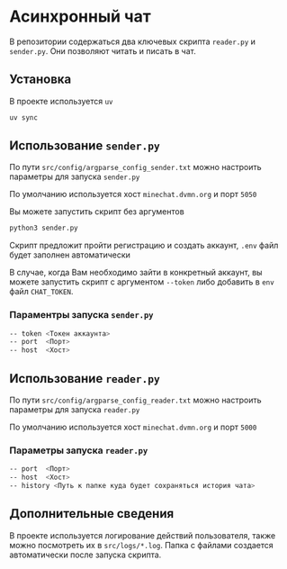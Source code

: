 # Асинхронный чат

В репозитории содержаться два ключевых скрипта `reader.py` и `sender.py`. Они позволяют читать и писать в чат.

## Установка

В проекте используется `uv`

```bash
uv sync
```

## Использование `sender.py`

По пути `src/config/argparse_config_sender.txt` можно настроить параметры для запуска `sender.py`

По умолчанию используется хост `minechat.dvmn.org` и порт `5050`

Вы можете запустить скрипт без аргументов

```bash
python3 sender.py
```

Скрипт предложит пройти регистрацию и создать аккаунт, `.env` файл будет заполнен автоматически

В случае, когда Вам необходимо зайти в конкретный аккаунт, вы можете запустить скрипт с аргументом `--token` либо добавить в `env`
файл `CHAT_TOKEN`.

### Параментры запуска `sender.py`

```bash
-- token <Токен аккаунта>
-- port  <Порт>
-- host  <Хост>
```

## Использование `reader.py`

По пути `src/config/argparse_config_reader.txt` можно настроить параметры для запуска `reader.py`

По умолчанию используется хост `minechat.dvmn.org` и порт `5000`

### Параметры запуска `reader.py`

```bash
-- port  <Порт>
-- host  <Хост>
-- history <Путь к папке куда будет сохраняться история чата>
```


## Дополнительные сведения

В проекте используется логирование действий пользователя, также можно посмотреть их в `src/logs/*.log`. Папка с файлами создается автоматически после запуска скрипта.